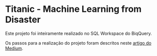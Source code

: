 # Titanic - Machine Learning from Disaster

Este projeto foi inteiramente realizado no SQL Workspace do BiqQuery.

Os passos para a realização do projeto foram descritos neste [artigo do Medium](https://medium.com/@filipecarbonera/meu-primeiro-modelo-com-bigquery-ml-478d18dc8ebc).
